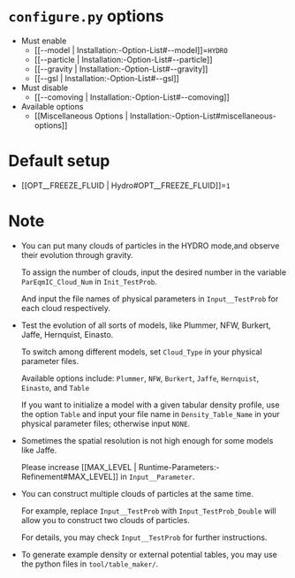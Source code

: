 # `configure.py` options
- Must enable
   - [[--model | Installation:-Option-List#--model]]=`HYDRO`
   - [[--particle | Installation:-Option-List#--particle]]
   - [[--gravity | Installation:-Option-List#--gravity]]
   - [[--gsl | Installation:-Option-List#--gsl]]
- Must disable
   - [[--comoving | Installation:-Option-List#--comoving]]
- Available options
   - [[Miscellaneous Options | Installation:-Option-List#miscellaneous-options]]


# Default setup
- [[OPT__FREEZE_FLUID | Hydro#OPT__FREEZE_FLUID]]=`1`


# Note
- You can put many clouds of particles in the HYDRO mode,and observe their evolution through gravity.

  To assign the number of clouds, input the desired number in the variable `ParEqmIC_Cloud_Num` in `Init_TestProb`.

  And input the file names of physical parameters in `Input__TestProb` for each cloud respectively.

- Test the evolution of all sorts of models, like Plummer, NFW, Burkert, Jaffe, Hernquist, Einasto.

  To switch among different models, set `Cloud_Type` in your physical parameter files.

  Available options include:
  `Plummer`, `NFW`, `Burkert`, `Jaffe`, `Hernquist`, `Einasto`, and `Table`

  If you want to initialize a model with a given tabular density profile, use the option `Table` and input
  your file name in `Density_Table_Name` in your physical parameter files; otherwise input `NONE`.

- Sometimes the spatial resolution is not high enough for some models like Jaffe.

  Please increase [[MAX_LEVEL | Runtime-Parameters:-Refinement#MAX_LEVEL]] in `Input__Parameter`.

- You can construct multiple clouds of particles at the same time.

  For example, replace `Input__TestProb` with `Input_TestProb_Double` will allow you to construct two clouds of particles.

  For details, you may check `Input__TestProb` for further instructions.

- To generate example density or external potential tables, you may use the python files in `tool/table_maker/`.
